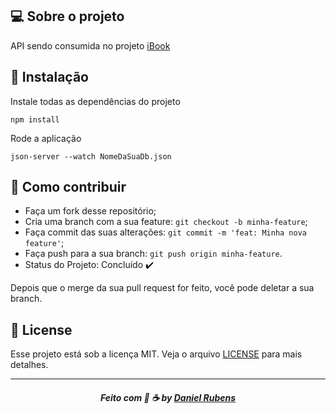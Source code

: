 ## 💻 Sobre o projeto

API sendo consumida no projeto [iBook](https://github.com/danielcrubens/ibook-nuxt)





## 💾 Instalação

Instale todas as dependências do projeto

```
npm install
```

Rode a aplicação

```
json-server --watch NomeDaSuaDb.json
```



## :metal: Como contribuir

- Faça um fork desse repositório;
- Cria uma branch com a sua feature: `git checkout -b minha-feature`;
- Faça commit das suas alterações: `git commit -m 'feat: Minha nova feature'`;
- Faça push para a sua branch: `git push origin minha-feature`.
- Status do Projeto: Concluído :heavy_check_mark:


Depois que o merge da sua pull request for feito, você pode deletar a sua branch.


## 📝 License

Esse projeto está sob a licença MIT. Veja o arquivo [LICENSE](LICENSE) para mais detalhes.

---
<h5 align="center">
    Feito com 🖤 ☕  by <a href="https://danielcrubens.github.io" target="_blank">Daniel Rubens</a>
</h5>